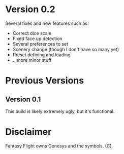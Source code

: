 # Version 0.2
Several fixes and new features such as:
 * Correct dice scale
 * Fixed face up detection
 * Several preferences to set
 * Scenery change (though I don't have so many yet)
 * Preset defining and loading
 * ...more minor stuff

# Previous Versions

## Version 0.1
This build is likely extremely ugly, but it's functional.

# Disclaimer
Fantasy Flight owns Genesys and the symbols. (C).
